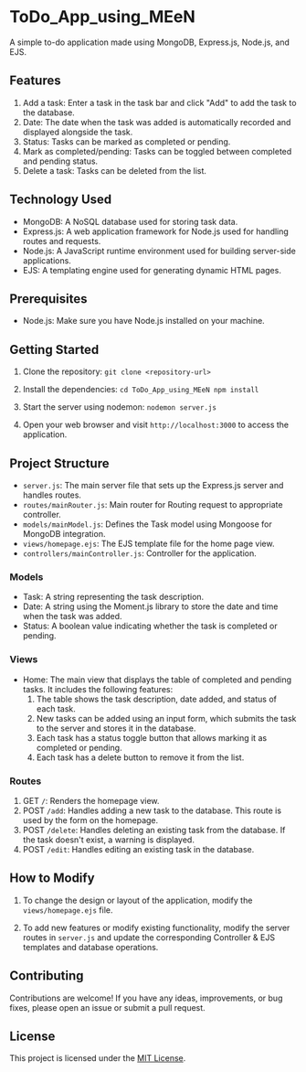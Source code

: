 # ToDo_App_using_MEeN

A simple to-do application made using MongoDB, Express.js, Node.js, and EJS.

## Features

1. Add a task: Enter a task in the task bar and click "Add" to add the task to the database.
2. Date: The date when the task was added is automatically recorded and displayed alongside the task.
3. Status: Tasks can be marked as completed or pending.
4. Mark as completed/pending: Tasks can be toggled between completed and pending status.
5. Delete a task: Tasks can be deleted from the list.

## Technology Used

- MongoDB: A NoSQL database used for storing task data.
- Express.js: A web application framework for Node.js used for handling routes and requests.
- Node.js: A JavaScript runtime environment used for building server-side applications.
- EJS: A templating engine used for generating dynamic HTML pages.

## Prerequisites

- Node.js: Make sure you have Node.js installed on your machine.

## Getting Started

1. Clone the repository:
`git clone <repository-url>`

2. Install the dependencies:
`cd ToDo_App_using_MEeN
npm install`

3. Start the server using nodemon:
`nodemon server.js`

4. Open your web browser and visit `http://localhost:3000` to access the application.

## Project Structure

- `server.js`: The main server file that sets up the Express.js server and handles routes.
- `routes/mainRouter.js`: Main router for Routing request to appropriate controller.
- `models/mainModel.js`: Defines the Task model using Mongoose for MongoDB integration.
- `views/homepage.ejs`: The EJS template file for the home page view.
- `controllers/mainController.js`: Controller for the application.

### Models

- Task: A string representing the task description.
- Date: A string using the Moment.js library to store the date and time when the task was added.
- Status: A boolean value indicating whether the task is completed or pending.

### Views

- Home: The main view that displays the table of completed and pending tasks. It includes the following features:
  1. The table shows the task description, date added, and status of each task.
  2. New tasks can be added using an input form, which submits the task to the server and stores it in the database.
  3. Each task has a status toggle button that allows marking it as completed or pending.
  4. Each task has a delete button to remove it from the list.

### Routes

1. GET `/`: Renders the homepage view.
2. POST `/add`: Handles adding a new task to the database. This route is used by the form on the homepage.
3. POST `/delete`: Handles deleting an existing task from the database. If the task doesn't exist, a warning is displayed.
4. POST `/edit`: Handles editing an existing task in the database.

## How to Modify

1. To change the design or layout of the application, modify the `views/homepage.ejs` file.

2. To add new features or modify existing functionality, modify the server routes in `server.js` and update the corresponding Controller & EJS templates and database operations.

## Contributing

Contributions are welcome! If you have any ideas, improvements, or bug fixes, please open an issue or submit a pull request.

## License

This project is licensed under the [MIT License](LICENSE).

